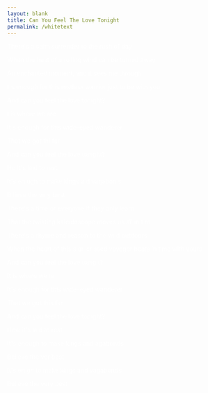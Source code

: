 ```yaml
---
layout: blank
title: Can You Feel The Love Tonight
permalink: /whitetext
---
```


<!--
I can’t, and won’t ever be able to, get enough of you.
--!>

<font color="#ffffff">

There's a calm surrender to the rush of day  <p>
When the heat of a rolling wind can be turned away  <p>
An enchanted moment, and it sees me through  <p>
 t's enough for this restless warrior just to be with you  <p>


And can you feel the love tonight?  <p>
I  is where we are  <p>
It s enough for this wide-eyed wanderer  <p>
That we got thi  far  <p>


And can you feel the love tonight?  <p>
Ho  it's laid to rest  <p>
It's en ugh to make kings a d vagabon s  <p>
B lieve the ve y best  <p>


There's a time  or everyone if they only learn  <p>
That the twisting kaleidoscope moves us all in t rn  <p>
There's a rhyme and reason to the wi d outdoors  <p>
When the heart of this s ar-cr ssed voyager beats in time with yours <p>


And can you feel the love tonig t? <p>
It is where we  re <p>
It's enough for this wide-eyed wanderer <p>
That we got this far <p>


And can you feel the love tonight? <p>
How it's laid to rest <p>
It's enough to make kings and  agabonds <p>
Believe the ver  best <p>


It's en  gh to make kings and vagabonds <p>
Believe the very best <p>
</font>
